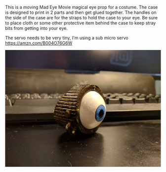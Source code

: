 This is a moving Mad Eye Movie magical eye prop for a costume. The case is designed to print in 2 parts and then get glued together. The handles on the side of the case are for the straps to hold the case to your eye. Be sure to place cloth or some other protective item behind the case to keep stray bits from getting into your eye.  

The servo needs to be very tiny, I'm using a sub micro servo https://amzn.com/B004O76G6W

![Mad Eye](https://github.com/InventorForgeMakerspace/3dFiles/blob/master/Mad_Eye_Moody_Eye/Mad_Eye_V2.jpg "Mad Eye Moody")

